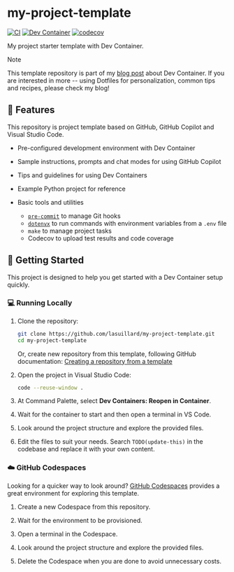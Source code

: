 # my-project-template

<!-- TODO(update-this): Update badges as you need to reflect your project status -->
[![CI](https://github.com/lasuillard/my-project-template/actions/workflows/ci.yaml/badge.svg)](https://github.com/lasuillard/my-project-template/actions/workflows/ci.yaml)
[![Dev Container](https://github.com/lasuillard/my-project-template/actions/workflows/devcontainer.yaml/badge.svg)](https://github.com/lasuillard/my-project-template/actions/workflows/devcontainer.yaml)
[![codecov](https://codecov.io/gh/lasuillard/my-project-template/graph/badge.svg?token=iKNLWbgUtD)](https://codecov.io/gh/lasuillard/my-project-template)

My project starter template with Dev Container.

> [!Note]
> This template repository is part of my [blog post](https://blog.lasuillard.me/blog/5) about Dev Container. If you are interested in more -- using Dotfiles for personalization, common tips and recipes, please check my blog!

## 🚀 Features

This repository is project template based on GitHub, GitHub Copilot and Visual Studio Code.

- Pre-configured development environment with Dev Container

- Sample instructions, prompts and chat modes for using GitHub Copilot

- Tips and guidelines for using Dev Containers

- Example Python project for reference

- Basic tools and utilities

  - [`pre-commit`](https://pre-commit.com/) to manage Git hooks
  - [`dotenvx`](https://dotenvx.com/) to run commands with environment variables from a `.env` file
  - `make` to manage project tasks
  - Codecov to upload test results and code coverage

## 🏁 Getting Started

This project is designed to help you get started with a Dev Container setup quickly.

### 💻 Running Locally

1. Clone the repository:

    ```bash
    git clone https://github.com/lasuillard/my-project-template.git
    cd my-project-template
    ```

    Or, create new repository from this template, following GitHub documentation: [Creating a repository from a template](https://docs.github.com/en/repositories/creating-and-managing-repositories/creating-a-repository-from-a-template)

2. Open the project in Visual Studio Code:

    ```bash
    code --reuse-window .
    ```

3. At Command Palette, select **Dev Containers: Reopen in Container**.

4. Wait for the container to start and then open a terminal in VS Code.

5. Look around the project structure and explore the provided files.

6. Edit the files to suit your needs. Search `TODO(update-this)` in the codebase and replace it with your own content.

### ☁️ GitHub Codespaces

Looking for a quicker way to look around? [GitHub Codespaces](https://github.com/features/codespaces) provides a great environment for exploring this template.

1. Create a new Codespace from this repository.

2. Wait for the environment to be provisioned.

3. Open a terminal in the Codespace.

4. Look around the project structure and explore the provided files.

5. Delete the Codespace when you are done to avoid unnecessary costs.
